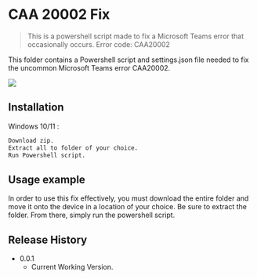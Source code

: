 # CAA 20002 Fix
> This is a powershell script made to fix a Microsoft Teams error that occasionally occurs. Error code: CAA20002

This folder contains a Powershell script and settings.json file needed to fix the uncommon Microsoft Teams error CAA20002. 

![]([header.png](https://www.technewstoday.com/wp-content/uploads/2022/08/Teams-Error-Code-CAA20002.webp))

## Installation

Windows 10/11 :

```sh
Download zip.
Extract all to folder of your choice.
Run Powershell script.
```

## Usage example

In order to use this fix effectively, you must download the entire folder and move it onto the device in a location of your choice. Be sure to extract the folder. From there, simply run the powershell script.

## Release History

* 0.0.1
    * Current Working Version.

<!-- Markdown link & img dfn's -->
[npm-image]: https://img.shields.io/npm/v/datadog-metrics.svg?style=flat-square
[npm-url]: https://npmjs.org/package/datadog-metrics
[npm-downloads]: https://img.shields.io/npm/dm/datadog-metrics.svg?style=flat-square
[travis-image]: https://img.shields.io/travis/dbader/node-datadog-metrics/master.svg?style=flat-square
[travis-url]: https://travis-ci.org/dbader/node-datadog-metrics
[wiki]: https://github.com/yourname/yourproject/wiki
